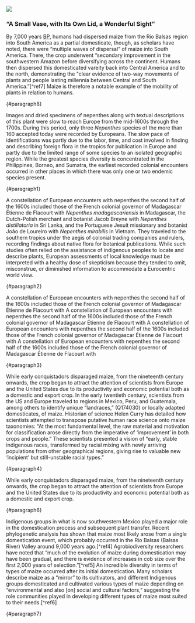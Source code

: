 <a href="https://juncture-digital.org"><img src="https://juncture-digital.org/images/ve-button.png"></a>
<param ve-config
       title="Sunflower: Knowledge, Myth, and Meaning"
       author="Kristan M. Hanson"
       source-image="https://bibdigital.rjb.csic.es/"
       banner="nepenthesrafflessiana_BHL_crop.jpg"
       eid="Q105748670"
	about="Q171497"
       layout="vtl" title="Basilius Besler, _Flos Solis maior_ in _Hortus Eystettensis_ vol. 2, 1613, © BY-NC-SA 4.0, Biblioteca del Real Jardín Botánico, RJB-CSIC: https://bibdigital.rjb.csic.es"
       description=“X”>

### “A Small Vase, with Its Own Lid, a Wonderful Sight”
By 7,000 years [BP,](https://www.archaeological.org/programs/educators/introduction-to-archaeology/glossary/#b) humans had dispersed maize from the Rio Balsas region into South America as a partial domesticate, though, as scholars have noted, there were “multiple waves of dispersal” of maize into South America. There, the crop underwent “secondary improvement in the southwestern Amazon before diversifying across the continent. Humans then dispersed this domesticated vareity back into Central America and to the north, demonstrating the "clear evidence of two-way movements of plants and people lasting millennia between Central and South America.”[^ref7] Maize is therefore a notable example of the mobility of plants in relation to humans. 
<param ve-map title="Approximate timing and location of maize domestication." center="12.6844, -76.7010" zoom="3" time-dimension time-interval="-8700/0900" duration="P10000Y" max-zoom="5" date-format="YYYY" fps="3" fill="#5C6609" auto-play="true">
<param ve-map-layer geojson url="/geojson/maizespreadtime.json">
{#paragraph8}

Images and dried specimens of nepenthes along with textual descriptions of this plant were slow to reach Europe from the mid-1600s through the 1700s. During this period, only three _Nepenthes_ species of the more than 160 accepted today were recorded by Europeans. The slow pace of identifications was partly due to the labor, time, and cost involved in finding and describing foreign flora in the tropics for publication in Europe and partly due to the limited range of some species to an isolated geographic region. While the greatest species diversity is concentrated in the Philippines, Borneo, and Sumatra, the earliest recorded colonial encounters occurred in other places in which there was only one or two endemic species present.
<param ve-map center="-2, 118" zoom="4">
<param ve-map-layer heatmap url="nepenthes_horticultural_heatmap.tsv" radius="2"
scale-radius="true" use-local-extrema="true" max-opacity="0.6">
{#paragraph1}

A constellation of European encounters with nepenthes the second half of the 1600s included those of the French colonial governor of Madagascar Étienne de Flacourt with _Nepenthes madagascariensis_ in <span data-click-map-flyto="-19.851956606106267, 47.10416219453961, 6">Madagascar,</span> the Dutch-Polish merchant and botanist Jacob Breyne with _Nepenthes distillatoria_ in <span data-click-map-flyto="7.285398878746777, 80.64775966499727, 6">Sri Lanka,</span> and the Portuguese Jesuit missionary and botanist João de Loureiro with _Nepenthes mirabilis_ in <span data-click-map-flyto="16.250907711663363, 102.3281993917686, 5.5">Vietnam.</span> They traveled to the southern tropics under the aegis of colonial trading companies and rulers, recording findings about native flora for botanical publications. While such studies often relied on the assistance of indigenous peoples to locate and describe plants, European assessments of local knowledge must be interpreted with a healthy dose of skepticism because they tended to omit, misconstrue, or diminished information to accommodate a Eurocentric world view.
<param ve-entity eid="Q77266" title="Jacob Breyne">
<param ve-entity eid="Q150525" title="Nepenthes mirabilis">
<param ve-entity eid="Q729917" title="João de Loureiro">
<param ve-map title="Map showing the locations of first recorded European encounters with nepenthese species." center="-2, 118" zoom="4" marker-type="none" stroke ="none">
<param ve-map-layer heatmap="none">
{#paragraph2}

A constellation of European encounters with nepenthes the second half of the 1600s included those of the French colonial governor of Madagascar Étienne de Flacourt with A constellation of European encounters with nepenthes the second half of the 1600s included those of the French colonial governor of Madagascar Étienne de Flacourt with A constellation of European encounters with nepenthes the second half of the 1600s included those of the French colonial governor of Madagascar Étienne de Flacourt with A constellation of European encounters with nepenthes the second half of the 1600s included those of the French colonial governor of Madagascar Étienne de Flacourt with
<param ve-plant-specimen
	eid="Q30160603"
	max="2">
{#paragraph3}

While early conquistadors disparaged maize, from the nineteenth century onwards, the crop began to attract the attention of scientists from Europe and the United States due to its productivity and economic potential both as a domestic and export crop. In the early twentieth century, scientists from the US and Europe traveled to regions in Mexico, Peru, and Guatemala, among others to identify unique “landraces,” (Q174030)  or locally adapted domesticates, of maize.  Historian of science Helen Curry has detailed how scientists attempted to transpose putative human race science onto maize taxonomies: “At the most fundamental level, the raw material and motivation for classification arose directly from the imperative of ‘improvement’ in both crops and people.”  These scientists presented a vision of “early, stable indigenous races, transformed by racial mixing with newly arriving populations from other geographical regions, giving rise to valuable new ‘incipient’ but still-unstable racial types.” 
<param title="landrace" eid="Q174030" aliases="landraces">
<param ve-image primary label="Different specimens of maize" attribution="JStor Global Plants" license="public domain" fit="contain" url="https://github.com/JSTOR-Labs/plant-humanities/raw/staging-3/maize/ZeaMays1_JStor.jpg">
<param ve-image label="Different specimens of maize" attribution="JStor Global Plants" license="public domain" fit="contain" url="https://github.com/JSTOR-Labs/plant-humanities/raw/staging-3/maize/ZeaMays2_JStor.jpg">
{#paragraph4}

While early conquistadors disparaged maize, from the nineteenth century onwards, the crop began to attract the attention of scientists from Europe and the United States due to its productivity and economic potential both as a domestic and export crop.
<param ve-image region="3530,4341,1787,1476" seq="129" manifest="https://iiif.bodleian.ox.ac.uk/iiif/manifest/2fea788e-2aa2-4f08-b6d9-648c00486220.json">
{#paragraph6}

Indigenous groups in what is now southwestern Mexico played a major role in the domestication process and subsequent plant transfer. Recent phylogenetic analysis has shown that maize most likely arose from a single domestication event, which probably occurred in the Rio Balsas (Balsas River) Valley around 9,000 years ago.[^ref4] Agrobiodiversity researchers have noted that “much of the evolution of maize during domestication may have been gradual, and there is evidence of increases in cob size over the first 2,000 years of selection.”[^ref5] An incredible diversity in terms of types of maize occurred after its initial domestication. Many scholars describe maize as a “mirror” to its cultivators, and different Indigenous groups domesticated and cultivated various types of maize depending on “environmental and also [on] social and cultural factors,” suggesting the role communities played in developing different types of maize most suited to their needs.[^ref6]
<param title="phylogenetics" eid="Q171184" aliases="phylogenetic analysis"> 
<param ve-map title="The Origin of Maize." center="17.944277, -100.514509" zoom="6">
<param ve-map-layer geojson active title="The Origin of Maize." url="/geojson/BalsasRiver.json">
{#paragraph7}
